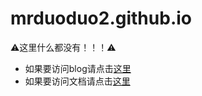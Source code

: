 # mrduoduo2.github.io
⚠️这里什么都没有！！！⚠️
-  如果要访问blog请点击[这里](https://mrduoduo2.github.io/blog)
-  如果要访问文档请点击[这里](https://mrduoduo2.github.io/Think)
